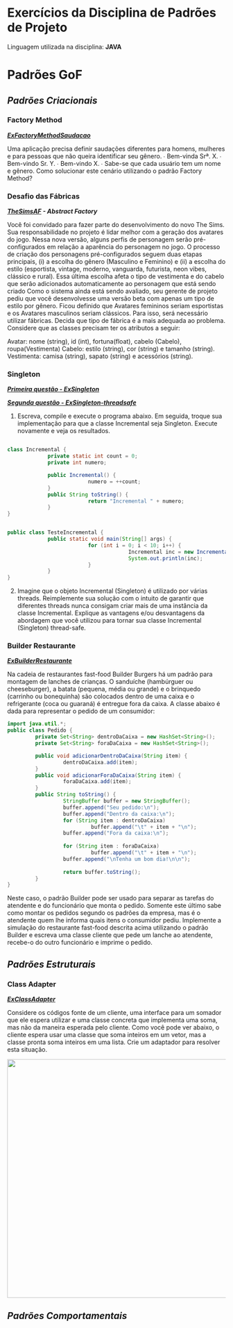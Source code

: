 # Exercícios da Disciplina de Padrões de Projeto

Linguagem utilizada na disciplina: **JAVA**

# Padrões GoF

## _Padrões Criacionais_


### Factory Method

**_[ExFactoryMethodSaudacao](https://github.com/KarolineLima/Padroes/tree/master/ExFactoryMethodSaudacao)_**

Uma aplicação precisa definir saudações diferentes para homens,
mulheres e para pessoas que não queira identificar seu gênero.
∙ Bem-vinda Srª. X.
∙ Bem-vindo Sr. Y.
∙ Bem-vindo X.
∙ Sabe-se que cada usuário tem um nome e gênero. Como solucionar este
cenário utilizando o padrão Factory Method?



### Desafio das Fábricas

**_[TheSimsAF](https://github.com/KarolineLima/Padroes/tree/master/TheSimsAF) - Abstract Factory_** 

Você foi convidado para fazer parte do desenvolvimento do novo The Sims. Sua responsabilidade no projeto é lidar melhor com a geração dos avatares do jogo. Nessa nova versão, alguns perfis de personagem serão pré-configurados em relação a aparência do personagem no jogo. O processo de criação dos personagens pré-configurados seguem duas etapas principais, (i) a escolha do gênero (Masculino e Feminino) e (ii) a escolha do estilo (esportista, vintage, moderno, vanguarda, futurista, neon vibes, clássico e rural). Essa última escolha afeta o tipo de vestimenta e do cabelo que serão adicionados automaticamente ao personagem que está sendo criado
Como o sistema ainda está sendo avaliado, seu gerente de projeto pediu que você desenvolvesse uma versão beta com apenas um tipo de estilo por gênero. Ficou definido que Avatares femininos seriam esportistas e os Avatares masculinos seriam clássicos. Para isso, será necessário utilizar fábricas. Decida que tipo de fábrica é a mais adequada ao problema. Considere que as classes precisam ter os atributos a seguir: 

Avatar: nome (string), id (int), fortuna(float), cabelo (Cabelo), roupa(Vestimenta)
Cabelo: estilo (string), cor (string) e tamanho (string).
Vestimenta: camisa (string), sapato (string) e acessórios (string).



### Singleton


**_[Primeira questão - ExSingleton](https://github.com/KarolineLima/Padroes-de-projeto/tree/master/ExSingleton)_**

**_[Segunda questão - ExSingleton-threadsafe](https://github.com/KarolineLima/Padroes-de-projeto/tree/master/ExSingleton-threadsafe)_**


1. Escreva, compile e execute o programa abaixo. Em seguida, troque sua implementação para que a classe Incremental seja Singleton. Execute novamente e veja os resultados.


~~~java

class Incremental {
             private static int count = 0;
             private int numero;

             public Incremental() {
                          numero = ++count;
             }
             public String toString() {
                          return "Incremental " + numero;
             }
}

~~~
~~~java

public class TesteIncremental {
             public static void main(String[] args) {
                          for (int i = 0; i < 10; i++) {
                                       Incremental inc = new Incremental();
                                       System.out.println(inc);
                          }
             }
}

~~~

2. Imagine que o objeto Incremental (Singleton) é utilizado por várias threads. Reimplemente sua solução com o intuito de garantir que diferentes threads nunca consigam criar mais de uma instância da classe Incremental. Explique as vantagens e/ou desvantagens da abordagem que você utilizou para tornar sua classe Incremental (Singleton) thread-safe.


### Builder Restaurante

**_[ExBuilderRestaurante](https://github.com/KarolineLima/Padroes-de-projeto/tree/master/ExBuilderRestaurante)_**

Na cadeia de restaurantes fast-food Builder Burgers há um padrão para montagem de lanches de crianças. O sanduíche (hambúrguer ou cheeseburger), a batata (pequena, média ou grande) e o brinquedo (carrinho ou bonequinha) são colocados dentro de uma caixa e o refrigerante (coca ou guaraná) é entregue fora da caixa. A classe abaixo é dada para representar o pedido de um consumidor:

~~~java
import java.util.*;
public class Pedido {
         private Set<String> dentroDaCaixa = new HashSet<String>();
         private Set<String> foraDaCaixa = new HashSet<String>();

         public void adicionarDentroDaCaixa(String item) {
                  dentroDaCaixa.add(item);
         }
         public void adicionarForaDaCaixa(String item) {
                  foraDaCaixa.add(item);
         }
         public String toString() {
                  StringBuffer buffer = new StringBuffer();
                  buffer.append("Seu pedido:\n");
                  buffer.append("Dentro da caixa:\n");
                  for (String item : dentroDaCaixa)
                           buffer.append("\t" + item + "\n");
                  buffer.append("Fora da caixa:\n");
                  
                  for (String item : foraDaCaixa)
                           buffer.append("\t" + item + "\n");
                  buffer.append("\nTenha um bom dia!\n\n");
                  
                  return buffer.toString();
         }
}
~~~

Neste caso, o padrão Builder pode ser usado para separar as tarefas do atendente e do funcionário que monta o pedido. Somente este último sabe como montar os pedidos segundo os padrões da empresa, mas é o atendente quem lhe informa quais itens o consumidor pediu. Implemente a simulação do restaurante fast-food descrita acima utilizando o padrão Builder e escreva uma classe cliente que pede um lanche ao atendente, recebe-o do outro funcionário e imprime o pedido.



## _Padrões Estruturais_


### Class Adapter

**_[ExClassAdapter](https://github.com/KarolineLima/Padroes-de-projeto/tree/master/ExClassAdapter)_**

Considere os códigos fonte de um cliente, uma interface para um somador que ele espera utilizar e uma classe concreta que implementa uma soma, mas não da maneira esperada pelo cliente. 
Como você pode ver abaixo, o cliente espera usar uma classe que soma inteiros em um vetor, mas a classe pronta soma inteiros em uma lista. 
Crie um adaptador para resolver esta situação.


<img src="https://github.com/KarolineLima/Padroes-de-projeto/blob/master/ImagensExemplos/AdapterProblem.png" width="550"/>



## _Padrões Comportamentais_
